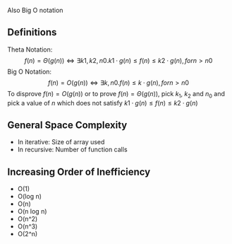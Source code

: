 Also Big O notation

## Definitions
Theta Notation:
$$f(n) = Θ(g(n)) ⇔ ∃k1, k2, n0 . k1 · g(n) ≤ f(n) ≤ k2 · g(n), for n > n0$$
Big O Notation:
$$f(n) = O(g(n)) ⇔ ∃k, n0 . f(n) ≤ k · g(n), for n > n0$$
To disprove $f(n) = O(g(n))$ or to prove $f(n) = Θ(g(n))$, pick $k_1$, $k_2$ and $n_0$ and pick a value of $n$ which does not satisfy $k1 · g(n) ≤ f(n) ≤ k2 · g(n)$

## General Space Complexity
- In iterative: Size of array used
- In recursive: Number of function calls

## Increasing Order of Inefficiency
- O(1)
- O(log n)
- O(n)
- O(n log n)
- O(n^2)
- O(n^3)
- O(2^n)